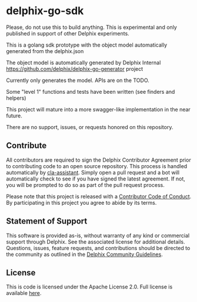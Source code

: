 # delphix-go-sdk

Please, do not use this to build anything. This is experimental and only published in support of other Delphix experiments.

This is a golang sdk prototype with the object model automatically generated from the delphix.json

The object model is automatically generated by Delphix Internal https://github.com/delphix/delphix-go-generator project

Currently only generates the model. APIs are on the TODO.

Some "level 1" functions and tests have been written (see finders and helpers)

This project will mature into a more swagger-like implementation in the near future.

There are no support, issues, or requests honored on this repository.

## Contribute

All contributors are required to sign the Delphix Contributor Agreement prior to contributing code to an open source
repository. This process is handled automatically by [cla-assistant](https://cla-assistant.io/). Simply open a pull
request and a bot will automatically check to see if you have signed the latest agreement. If not, you will be prompted
to do so as part of the pull request process.

Please note that this project is released with a
[Contributor Code of Conduct](https://delphix.github.io/code-of-conduct.html). By participating in this project you
agree to abide by its terms.

## Statement of Support

This software is provided as-is, without warranty of any kind or commercial support through Delphix. See the associated
license for additional details. Questions, issues, feature requests, and contributions should be directed to the
community as outlined in the [Delphix Community Guidelines](https://delphix.github.io/community-guidelines.html).

## License

This is code is licensed under the Apache License 2.0. Full license is available [here](./LICENSE).
